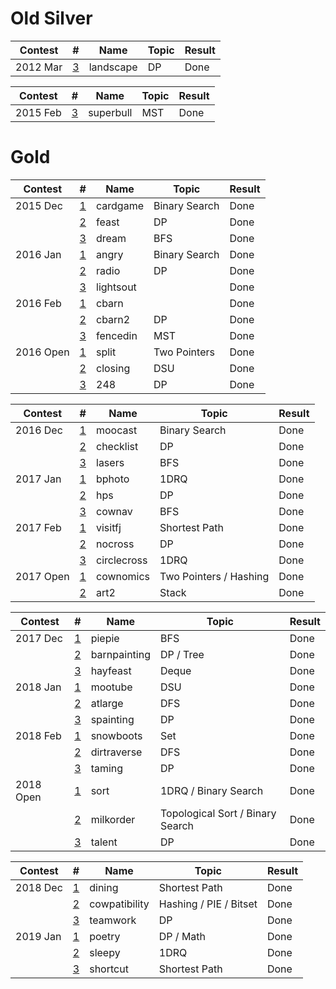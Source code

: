 # Old Silver

| Contest   | #                                                              | Name          | Topic                            | Result |
| --------- | -------------------------------------------------------------- | ------------- | -------------------------------- | ------ |
| 2012 Mar  | [3](http://www.usaco.org/index.php?page=viewproblem2&cpid=126) | landscape     | DP                               | Done   |

| Contest   | #                                                              | Name          | Topic                            | Result |
| --------- | -------------------------------------------------------------- | ------------- | -------------------------------- | ------ |
| 2015 Feb  | [3](http://www.usaco.org/index.php?page=viewproblem2&cpid=531) | superbull     | MST                              | Done   |

# Gold

| Contest   | #                                                              | Name          | Topic                            | Result |
| --------- | -------------------------------------------------------------- | ------------- | -------------------------------- | ------ |
| 2015 Dec  | [1](http://www.usaco.org/index.php?page=viewproblem2&cpid=573) | cardgame      | Binary Search                    | Done   |
|           | [2](http://www.usaco.org/index.php?page=viewproblem2&cpid=574) | feast         | DP                               | Done   |
|           | [3](http://www.usaco.org/index.php?page=viewproblem2&cpid=575) | dream         | BFS                              | Done   |
| 2016 Jan  | [1](http://www.usaco.org/index.php?page=viewproblem2&cpid=597) | angry         | Binary Search                    | Done   |
|           | [2](http://www.usaco.org/index.php?page=viewproblem2&cpid=598) | radio         | DP                               | Done   |
|           | [3](http://www.usaco.org/index.php?page=viewproblem2&cpid=599) | lightsout     |                                  | Done   |
| 2016 Feb  | [1](http://www.usaco.org/index.php?page=viewproblem2&cpid=621) | cbarn         |                                  | Done   |
|           | [2](http://www.usaco.org/index.php?page=viewproblem2&cpid=622) | cbarn2        | DP                               | Done   |
|           | [3](http://www.usaco.org/index.php?page=viewproblem2&cpid=623) | fencedin      | MST                              | Done   |
| 2016 Open | [1](http://www.usaco.org/index.php?page=viewproblem2&cpid=645) | split         | Two Pointers                     | Done   |
|           | [2](http://www.usaco.org/index.php?page=viewproblem2&cpid=646) | closing       | DSU                              | Done   |
|           | [3](http://www.usaco.org/index.php?page=viewproblem2&cpid=647) | 248           | DP                               | Done   |

| Contest   | #                                                              | Name          | Topic                            | Result |
| --------- | -------------------------------------------------------------- | ------------- | -------------------------------- | ------ |
| 2016 Dec  | [1](http://www.usaco.org/index.php?page=viewproblem2&cpid=669) | moocast       | Binary Search                    | Done   |
|           | [2](http://www.usaco.org/index.php?page=viewproblem2&cpid=670) | checklist     | DP                               | Done   |
|           | [3](http://www.usaco.org/index.php?page=viewproblem2&cpid=671) | lasers        | BFS                              | Done   |
| 2017 Jan  | [1](http://www.usaco.org/index.php?page=viewproblem2&cpid=693) | bphoto        | 1DRQ                             | Done   |
|           | [2](http://www.usaco.org/index.php?page=viewproblem2&cpid=694) | hps           | DP                               | Done   |
|           | [3](http://www.usaco.org/index.php?page=viewproblem2&cpid=695) | cownav        | BFS                              | Done   |
| 2017 Feb  | [1](http://www.usaco.org/index.php?page=viewproblem2&cpid=717) | visitfj       | Shortest Path                    | Done   |
|           | [2](http://www.usaco.org/index.php?page=viewproblem2&cpid=718) | nocross       | DP                               | Done   |
|           | [3](http://www.usaco.org/index.php?page=viewproblem2&cpid=719) | circlecross   | 1DRQ                             | Done   |
| 2017 Open | [1](http://www.usaco.org/index.php?page=viewproblem2&cpid=741) | cownomics     | Two Pointers / Hashing           | Done   |
|           | [2](http://www.usaco.org/index.php?page=viewproblem2&cpid=743) | art2          | Stack                            | Done   |

| Contest   | #                                                              | Name          | Topic                            | Result |
| --------- | -------------------------------------------------------------- | ------------- | -------------------------------- | ------ |
| 2017 Dec  | [1](http://www.usaco.org/index.php?page=viewproblem2&cpid=765) | piepie        | BFS                              | Done   |
|           | [2](http://www.usaco.org/index.php?page=viewproblem2&cpid=766) | barnpainting  | DP / Tree                        | Done   |
|           | [3](http://www.usaco.org/index.php?page=viewproblem2&cpid=767) | hayfeast      | Deque                            | Done   |
| 2018 Jan  | [1](http://www.usaco.org/index.php?page=viewproblem2&cpid=789) | mootube       | DSU                              | Done   |
|           | [2](http://www.usaco.org/index.php?page=viewproblem2&cpid=790) | atlarge       | DFS                              | Done   |
|           | [3](http://www.usaco.org/index.php?page=viewproblem2&cpid=791) | spainting     | DP                               | Done   |
| 2018 Feb  | [1](http://www.usaco.org/index.php?page=viewproblem&cpid=801)  | snowboots     | Set                              | Done   |
|           | [2](http://www.usaco.org/index.php?page=viewproblem&cpid=802)  | dirtraverse   | DFS                              | Done   |
|           | [3](http://www.usaco.org/index.php?page=viewproblem&cpid=803)  | taming        | DP                               | Done   |
| 2018 Open | [1](http://www.usaco.org/index.php?page=viewproblem2&cpid=837) | sort          | 1DRQ / Binary Search             | Done   |
|           | [2](http://www.usaco.org/index.php?page=viewproblem2&cpid=838) | milkorder     | Topological Sort / Binary Search | Done   |
|           | [3](http://www.usaco.org/index.php?page=viewproblem2&cpid=839) | talent        | DP                               | Done   |

| Contest   | #                                                              | Name          | Topic                            | Result |
| --------- | -------------------------------------------------------------- | ------------- | -------------------------------- | ------ |
| 2018 Dec  | [1](http://www.usaco.org/index.php?page=viewproblem2&cpid=861) | dining        | Shortest Path                    | Done   |
|           | [2](http://www.usaco.org/index.php?page=viewproblem2&cpid=862) | cowpatibility | Hashing / PIE / Bitset           | Done   |
|           | [3](http://www.usaco.org/index.php?page=viewproblem2&cpid=863) | teamwork      | DP                               | Done   |
| 2019 Jan  | [1](http://www.usaco.org/index.php?page=viewproblem2&cpid=897) | poetry        | DP / Math		                    | Done   |
|           | [2](http://www.usaco.org/index.php?page=viewproblem2&cpid=898) | sleepy				 | 1DRQ                             | Done   |
|           | [3](http://www.usaco.org/index.php?page=viewproblem2&cpid=899) | shortcut      | Shortest Path                    | Done   |
